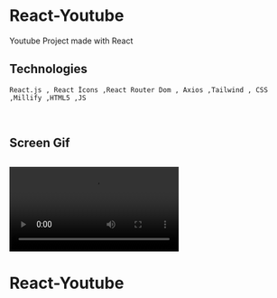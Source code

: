 # React-Youtube

Youtube Project made with React

## Technologies

```
React.js , React İcons ,React Router Dom , Axios ,Tailwind , CSS ,Millify ,HTML5 ,JS
```

<br>
<h2>Screen Gif <h2>

![](Youtube.mp4)

# React-Youtube
